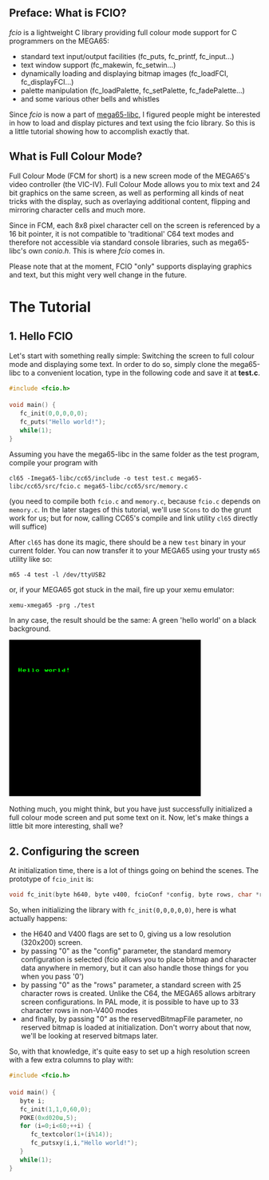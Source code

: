 ## Preface: What is FCIO?

*fcio* is a lightweight C library providing full colour mode support for C programmers on the MEGA65:

- standard text input/output facilities (fc_puts, fc_printf, fc_input...)
- text window support (fc_makewin, fc_setwin...)
- dynamically loading and displaying bitmap images (fc_loadFCI, fc_displayFCI...)
- palette manipulation (fc_loadPalette, fc_setPalette, fc_fadePalette...)
- and some various other bells and whistles

Since *fcio* is now a part of [mega65-libc](https://github.com/MEGA65/mega65-libc), I figured people might be interested in how to load and display pictures and text using the fcio library. So this is a little tutorial showing how to accomplish exactly that.

## What is Full Colour Mode?

Full Colour Mode (FCM for short) is a new screen mode of the MEGA65's video controller (the VIC-IV). Full Colour Mode allows you to  mix text and 24 bit graphics on the same screen, as well as performing all kinds of neat tricks with the display, such as overlaying additional content, flipping and mirroring character cells and much more.

Since in FCM, each 8x8 pixel character cell on the screen is referenced by a 16 bit pointer, it is not compatible to 'traditional' C64 text modes and therefore not accessible via standard console libraries, such as mega65-libc's own *conio.h*. This is where *fcio* comes in.

Please note that at the moment, FCIO "only" supports displaying graphics and text, but this might very well change in the future.

# The Tutorial

## 1. Hello FCIO

Let's start with something really simple: Switching the screen to full colour mode and displaying some text. In order to do so, simply clone the mega65-libc to a convenient location, type in the following code and save it at **test.c**.

```c
#include <fcio.h>

void main() {
   fc_init(0,0,0,0,0);
   fc_puts("Hello world!");
   while(1);
}
```
Assuming you have the mega65-libc in the same folder as the test program, compile your program with

```
cl65 -Imega65-libc/cc65/include -o test test.c mega65-libc/cc65/src/fcio.c mega65-libc/cc65/src/memory.c
```

(you need to compile both `fcio.c` and `memory.c`, because `fcio.c` depends on `memory.c`. In the later stages of this tutorial, we'll use `SCons` to do the grunt work for us; but for now, calling CC65's compile and link utility `cl65` directly will suffice)

After `cl65` has done its magic, there should be a new `test` binary in your current folder. You can now transfer it to your MEGA65 using your trusty `m65` utility like so:

```
m65 -4 test -l /dev/ttyUSB2
```

or, if your MEGA65 got stuck in the mail, fire up your xemu emulator:

```
xemu-xmega65 -prg ./test
```

In any case, the result should be the same: A green 'hello world' on a black background.

<img src="tut0.png" width="384"/><br/>

Nothing much, you might think, but you have just successfully initialized a full colour mode screen and put some text on it. Now, let's make things a little bit more interesting, shall we?

## 2. Configuring the screen

At initialization time, there is a lot of things going on behind the scenes. 
The prototype of `fcio_init` is:

```c
void fc_init(byte h640, byte v400, fcioConf *config, byte rows, char *reservedBitmapFile);
```

So, when initializing the library with `fc_init(0,0,0,0,0)`, here is what actually happens:

- the H640 and V400 flags are set to 0, giving us a low resolution (320x200) screen.
- by passing "0" as the "config" parameter, the standard memory configuration is selected (fcio allows you to place bitmap and character data anywhere in memory, but it can also handle those things for you when you pass '0')
- by passing "0" as the "rows" parameter, a standard screen with 25 character rows is created. Unlike the C64, the MEGA65 allows arbitrary screen configurations. In PAL mode, it is possible to have up to 33 character rows in non-V400 modes
- and finally, by passing "0" as the reservedBitmapFile parameter, no reserved bitmap is loaded at initialization. Don't worry about that now, we'll be looking at reserved bitmaps later.

So, with that knowledge, it's quite easy to set up a high resolution screen with a few extra columns to play with:

```c
#include <fcio.h>

void main() {
   byte i;
   fc_init(1,1,0,60,0);
   POKE(0xd020u,5);
   for (i=0;i<60;++i) {
      fc_textcolor(1+(i%14));
      fc_putsxy(i,i,"Hello world!");
   }
   while(1);
}
```

